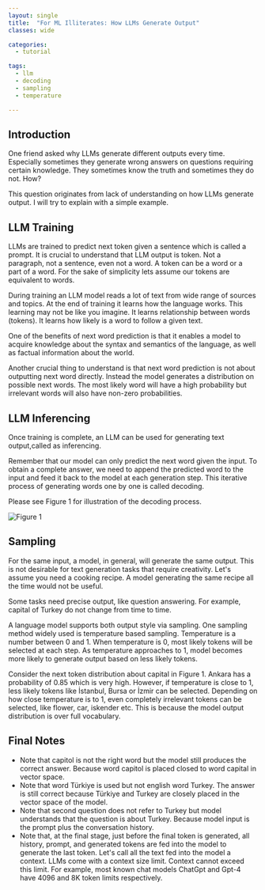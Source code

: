 ```yaml
---
layout: single
title:  "For ML Illiterates: How LLMs Generate Output"
classes: wide

categories:
  - tutorial

tags:
  - llm
  - decoding
  - sampling
  - temperature

---
```


## Introduction

One friend asked why LLMs generate different outputs every time. Especially sometimes they generate wrong answers on questions requiring certain knowledge. They sometimes know the truth and sometimes they do not. How?

This question originates from lack of understanding on how LLMs generate output. I will try to explain with a simple example.  

## LLM Training

LLMs are trained to predict next token given a sentence which is called a prompt. It is crucial to understand that LLM output is token. Not a paragraph, not a sentence, even not a word. A token can be a word or a part of a word. For the sake of simplicity lets assume our tokens are equivalent to words.

During training an LLM model reads a lot of text from wide range of sources and topics. At the end of training it learns how the language works. This learning may not be like you imagine. It learns relationship between words (tokens). It learns how likely is a word to follow a given text. 

One of the benefits of next word prediction is that it enables a model to acquire knowledge about the syntax and semantics of the language, as well as factual information about the world.

Another crucial thing to understand is that next word prediction is not about outputting next word directly. Instead the model generates a distribution on possible next words. The most likely word will have a high probability but irrelevant words will also have non-zero probabilities.


## LLM Inferencing

Once training is complete, an LLM can be used for generating text output,called as inferencing.

Remember that our model can only predict the next word given the input. To obtain a complete answer, we need to append the predicted word to the input and feed it back to the model at each generation step. This iterative process of generating words one by one is called decoding.

Please see Figure 1 for illustration of the decoding process. 

![Figure 1]({{site.baseurl}}/assets/images/llm-decoding-process-2-questions.png)


## Sampling

For the same input, a model, in general, will generate the same output. This is not desirable for text generation tasks that require creativity. Let's assume you need a cooking recipe. A model generating the same recipe all the time would not be useful. 

Some tasks need precise output, like question answering. For example, capital of Turkey do not change from time to time.

A language model supports both output style via sampling. One sampling method widely used is temperature based sampling. Temperature is a number between 0 and 1. When temperature is 0, most likely tokens will be selected at each step. As temperature approaches to 1, model becomes more likely to generate output based on less likely tokens. 

Consider the next token distribution about capital in Figure 1. Ankara has a probability of 0.85 which is very high. However, if temperature is close to 1, less likely tokens like İstanbul, Bursa or İzmir can be selected. Depending on how close temperature is to 1, even completely irrelevant tokens can be selected, like flower, car, iskender etc. This is because the model output distribution is over full vocabulary. 

## Final Notes

- Note that capitol is not the right word but the model still produces the correct answer. Because word capitol is placed closed to word capital in vector space.
- Note that word Türkiye is used but not english word Turkey. The answer is still correct because Türkiye and Turkey are closely placed in the vector space of the model. 
- Note that second question does not refer to Turkey but model understands that the question is about Turkey. Because model input is the prompt plus the conversation history. 
- Note that, at the final stage, just before the final token is generated, all history, prompt, and generated tokens are fed into the model to generate the last token. Let's call all the text fed into the model a context. LLMs come with a context size limit. Context cannot exceed this limit. For example, most known chat models ChatGpt and Gpt-4 have 4096 and 8K token limits respectively.   
